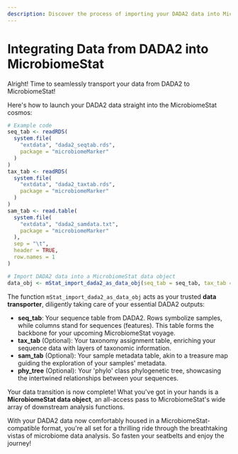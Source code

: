 ```yaml
---
description: Discover the process of importing your DADA2 data into MicrobiomeStat.
---
```


# Integrating Data from DADA2 into MicrobiomeStat

Alright! Time to seamlessly transport your data from DADA2 to MicrobiomeStat!

Here's how to launch your DADA2 data straight into the MicrobiomeStat cosmos:

```r
# Example code
seq_tab <- readRDS(
  system.file(
    "extdata", "dada2_seqtab.rds",
    package = "microbiomeMarker"
  )
)
tax_tab <- readRDS(
  system.file(
    "extdata", "dada2_taxtab.rds",
    package = "microbiomeMarker"
  )
)
sam_tab <- read.table(
  system.file(
    "extdata", "dada2_samdata.txt",
    package = "microbiomeMarker"
  ),
  sep = "\t",
  header = TRUE,
  row.names = 1
)

# Import DADA2 data into a MicrobiomeStat data object
data_obj <- mStat_import_dada2_as_data_obj(seq_tab = seq_tab, tax_tab = tax_tab, sam_tab = sam_tab)
```

The function `mStat_import_dada2_as_data_obj` acts as your trusted **data transporter**, diligently taking care of your essential DADA2 outputs:

* **seq\_tab**: Your sequence table from DADA2. Rows symbolize samples, while columns stand for sequences (features). This table forms the backbone for your upcoming MicrobiomeStat voyage.
* **tax\_tab** (Optional): Your taxonomy assignment table, enriching your sequence data with layers of taxonomic information.
* **sam\_tab** (Optional): Your sample metadata table, akin to a treasure map guiding the exploration of your samples' metadata.
* **phy\_tree** (Optional): Your 'phylo' class phylogenetic tree, showcasing the intertwined relationships between your sequences.

Your data transition is now complete! What you've got in your hands is a **MicrobiomeStat data object**, an all-access pass to MicrobiomeStat's wide array of downstream analysis functions.

With your DADA2 data now comfortably housed in a MicrobiomeStat-compatible format, you're all set for a thrilling ride through the breathtaking vistas of microbiome data analysis. So fasten your seatbelts and enjoy the journey!
